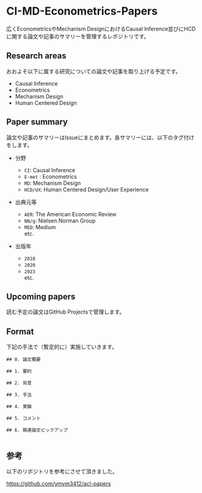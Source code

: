 # CI-MD-Econometrics-Papers
広くEconometricsやMechanism DesignにおけるCausal Inference並びにHCDに関する論文や記事のサマリーを管理するレポジトリです。

## Research areas
おおよそ以下に属する研究についての論文や記事を取り上げる予定です。

- Causal Inference
- Econometrics
- Mechanism Design
- Human Centered Design

## Paper summary
論文や記事のサマリーはIssueにまとめます。各サマリーには、以下のタグ付けをします。

- 分野
  - `CI`: Causal Inference
  - `E-met` : Econometrics
  - `MD`: Mechanism Design
  - `HCD/UX`: Human Centered Design/User Experience

- 出典元等
  - `AER`: The American Economic Review 
  - `NN/g`: Nielsen Norman Group 
  - `MED`: Medium <br>
  etc.
  
- 出版年
  - `2010`
  - `2020`
  - `2023` <br>
  etc.


## Upcoming papers
読む予定の論文はGitHub Projectsで管理します。

## Format
下記の手法で（暫定的に）実施していきます。

```
## 0. 論文概要

## 1. 要約

## 2. 背景

## 3. 手法

## 4. 実験

## 5. コメント

## 6. 関連論文ピックアップ


```

## 参考
以下のリポジトリを参考にさせて頂きました。

https://github.com/ymym3412/acl-papers
